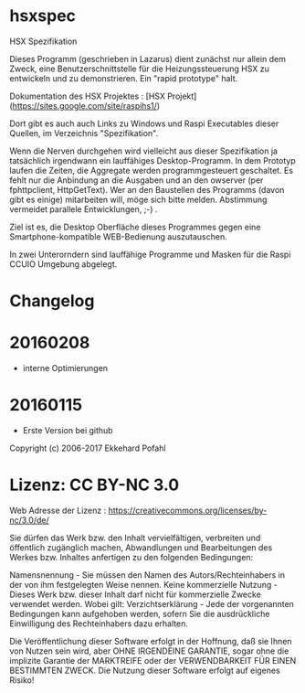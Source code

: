 # hsxspec
HSX Spezifikation

Dieses Programm (geschrieben in Lazarus) dient zunächst nur allein dem Zweck, eine Benutzerschnittstelle für die 
Heizungssteuerung HSX zu entwickeln und zu demonstrieren. Ein "rapid prototype" halt.

Dokumentation des HSX Projektes : [HSX Projekt] (https://sites.google.com/site/raspihs1/)

Dort gibt es auch auch Links zu Windows und Raspi Executables dieser Quellen, im Verzeichnis "Spezifikation".

Wenn die Nerven durchgehen wird vielleicht aus dieser Spezifikation ja tatsächlich irgendwann ein lauffähiges Desktop-Programm. In dem Prototyp laufen die Zeiten, die Aggregate werden programmgesteuert geschaltet. Es fehlt nur die Anbindung an die Ausgaben und an den owserver (per fphttpclient, HttpGetText). Wer an den Baustellen des Programms (davon gibt es einige) mitarbeiten will, möge sich bitte melden. Abstimmung vermeidet parallele Entwicklungen, ;-) .

Ziel ist es, die Desktop Oberfläche dieses Programmes gegen eine Smartphone-kompatible WEB-Bedienung auszutauschen.

In zwei Unterorndern sind lauffähige Programme und Masken für die Raspi CCUIO Umgebung abgelegt.

# Changelog

# 20160208

- interne Optimierungen

# 20160115

- Erste Version bei github 



Copyright (c) 2006-2017 Ekkehard Pofahl

# Lizenz: CC BY-NC 3.0

Web Adresse der Lizenz : https://creativecommons.org/licenses/by-nc/3.0/de/

Sie dürfen das Werk bzw. den Inhalt vervielfältigen, verbreiten und öffentlich zugänglich machen, Abwandlungen 
und Bearbeitungen des Werkes bzw. Inhaltes anfertigen zu den folgenden Bedingungen:

Namensnennung - Sie müssen den Namen des Autors/Rechteinhabers in der von ihm festgelegten Weise nennen.
Keine kommerzielle Nutzung - Dieses Werk bzw. dieser Inhalt darf nicht für kommerzielle Zwecke verwendet werden.
Wobei gilt: Verzichtserklärung - Jede der vorgenannten Bedingungen kann aufgehoben werden, sofern Sie die 
ausdrückliche Einwilligung des Rechteinhabers dazu erhalten.

Die Veröffentlichung dieser Software erfolgt in der Hoffnung, daß sie Ihnen von Nutzen sein wird, aber 
OHNE IRGENDEINE GARANTIE, sogar ohne die implizite Garantie der MARKTREIFE oder der VERWENDBARKEIT FÜR 
EINEN BESTIMMTEN ZWECK. Die Nutzung dieser Software erfolgt auf eigenes Risiko!

